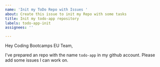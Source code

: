 ```yaml
---
name: 'Init my ToDo Repo with Issues '
about: Create this issue to init my Repo with some tasks
title: Init my todo-app repository
labels: todo-app-init
assignees: ''

---
```


Hey Coding Bootcamps EU Team,

I've prepared an repo with the name `todo-app` in my github account.
Please add some issues I can work on.
